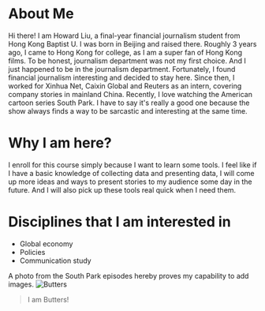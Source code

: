 # About Me
Hi there! I am Howard Liu, a final-year financial journalism student from Hong Kong Baptist U. I was born in Beijing and raised there. Roughly 3 years ago, I came to Hong Kong for college, as I am a super fan of Hong Kong films. To be honest, journalism department was not my first choice. And I just happened to be in the journalism department. Fortunately, I found financial journalism interesting and decided to stay here. Since then, I worked for Xinhua Net, Caixin Global and Reuters as an intern, covering company stories in mainland China. Recently, I love watching the American cartoon series South Park. I have to say it's really a good one because the show always finds a way to be sarcastic and interesting at the same time. 

# Why I am here?
I enroll for this course simply because I want to learn some tools. I feel like if I have a basic knowledge of collecting data and presenting data, I will come up more ideas and ways to present stories to my audience some day in the future. And I will also pick up these tools real quick when I need them.

# Disciplines that I am interested in
* Global economy
* Policies
* Communication study

A photo from the South Park episodes hereby proves my capability to add images.
![Butters](https://pixel.nymag.com/imgs/daily/vulture/2018/10/17/recaps/17-south-park-2204.w700.h467.jpg)
> I am Butters!
